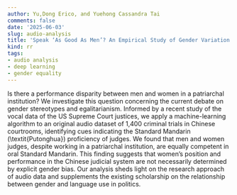```yaml
---
author: Yu,Dong Erico, and Yuehong Cassandra Tai
comments: false
date: '2025-06-03'
slug: audio-analysis
title: 'Speak ‘As Good As Men’? An Empirical Study of Gender Variation in Chinese Courtroom Audio'
kind: rr
tags:
- audio analysis
- deep learning
- gender equality
---
```



Is there a performance disparity between men and women in a patriarchal institution? We investigate this question concerning the current debate on gender stereotypes and egalitarianism. Informed by a recent study of the vocal data of the US Supreme Court justices, we apply a machine-learning algorithm to an original audio dataset of 1,400 criminal trials in Chinese courtrooms, identifying cues indicating the Standard Mandarin (\textit{Putonghua}) proficiency of judges. We found that men and women judges, despite working in a patriarchal institution, are equally competent in oral Standard Mandarin. This finding suggests that women’s position and performance in the Chinese judicial system are not necessarily determined by explicit gender bias. Our analysis sheds light on the research approach of audio data and supplements the existing scholarship on the relationship between gender and language use in politics.